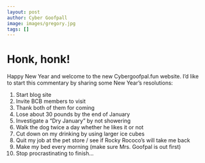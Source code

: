 ```yaml
---
layout: post
author: Cyber Goofpall
image: images/gregory.jpg
tags: []
---
```


# Honk, honk!

Happy New Year and welcome to the new Cybergoofpal.fun website.  I’d like to start this commentary by sharing some New Year’s resolutions:

1. Start blog site
2. Invite BCB members to visit
3. Thank both of them for coming
4. Lose about 30 pounds by the end of January
5. Investigate a “Dry January” by not showering
6. Walk the dog twice a day whether he likes it or not
7. Cut down on my drinking by using larger ice cubes
8. Quit my job at the pet store / see if Rocky Rococo’s will take me back
9. Make my bed every morning (make sure Mrs. Goofpal is out first)
10. Stop procrastinating to finish…